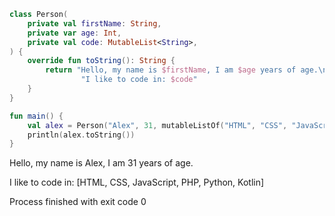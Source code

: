 ```Kotlin
class Person(
    private val firstName: String,
    private var age: Int,
    private val code: MutableList<String>,
) {
    override fun toString(): String {
        return "Hello, my name is $firstName, I am $age years of age.\n " +
                "I like to code in: $code"
    }
}

fun main() {
    val alex = Person("Alex", 31, mutableListOf("HTML", "CSS", "JavaScript", "PHP", "Python", "Kotlin"))
    println(alex.toString())
}
```

Hello, my name is Alex, I am 31 years of age.

I like to code in: [HTML, CSS, JavaScript, PHP, Python, Kotlin]

Process finished with exit code 0
